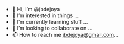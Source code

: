 - 👋 Hi, I’m @jbdejoya
- 👀 I’m interested in things ...
- 🌱 I’m currently learning stuff ...
- 💞️ I’m looking to collaborate on ...
- 📫 How to reach me jbdejoya@gmail.com...

<!---
jbdejoya/jbdejoya is a ✨ special ✨ repository because its `README.md` (this file) appears on your GitHub profile.
You can click the Preview link to take a look at your changes.
--->
